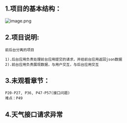 ## 1.项目的基本结构：

![image.png](https://i.loli.net/2020/06/25/WVRkT7vAtcy8jfJ.png)

## 2.项目说明:

    前后台分离的项目

    1).后台应用负责处理前台应用提交的请求，并给前台应用返回json数据
    2).前台应用负责展现数据，与用户交互，与后台应用交互

## 3.未观看章节：

    P20-P27, P36, P47-P57(接口问题)
    难点：P49

## 4.天气接口请求异常
